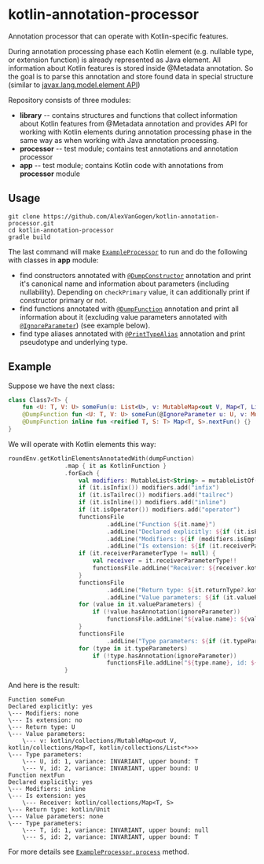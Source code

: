 # kotlin-annotation-processor

Annotation processor that can operate with Kotlin-specific features.

During annotation processing phase each Kotlin element (e.g. nullable type, or extension function) is already represented as Java element. All information about Kotlin features is stored inside @Metadata annotation. So the goal is to parse this annotation and store found data in special structure (similar to [javax.lang.model.element API](https://docs.oracle.com/javase/8/docs/api/javax/lang/model/element/package-summary.html))

Repository consists of three modules:

* **library** -- contains structures and functions that collect information about Kotlin features from @Metadata annotation and provides API for working with Kotlin elements during annotation processing phase in the same way as when working with Java annotation processing.
* **processor** -- test module; contains test annotations and annotation processor
* **app** -- test module; contains Kotlin code with annotations from **processor** module

## Usage

```
git clone https://github.com/AlexVanGogen/kotlin-annotation-processor.git
cd kotlin-annotation-processor
gradle build
```

The last command will make [`ExampleProcessor`](https://github.com/AlexVanGogen/kotlin-annotation-processor/blob/master/processor/src/main/kotlin/summer/practice/kapt/ExampleProcessor.kt) to run and do the following with classes in **app** module:

* find constructors annotated with [`@DumpConstructor`](https://github.com/AlexVanGogen/kotlin-annotation-processor/blob/master/processor/src/main/kotlin/summer/practice/kapt/DumpConstructor.kt) annotation and print it's canonical name and information about parameters (including nullability). Depending on `checkPrimary` value, it can additionally print if constructor primary or not.
* find functions annotated with [`@DumpFunction`](https://github.com/AlexVanGogen/kotlin-annotation-processor/blob/master/processor/src/main/kotlin/summer/practice/kapt/DumpFunction.kt) annotation and print all information about it (excluding value parameters annotated with [`@IgnoreParameter`](https://github.com/AlexVanGogen/kotlin-annotation-processor/blob/master/processor/src/main/kotlin/summer/practice/kapt/IgnoreParameter.kt)) (see example below).
* find type aliases annotated with [`@PrintTypeAlias`](https://github.com/AlexVanGogen/kotlin-annotation-processor/blob/master/processor/src/main/kotlin/summer/practice/kapt/PrintTypeAlias.kt) annotation and print pseudotype and underlying type.

## Example

Suppose we have the next class:

```kotlin
class Class7<T> {
    fun <U: T, V: U> someFun(u: List<U>, v: MutableMap<out V, Map<T, List<*>>>) = if (u.isNotEmpty()) u.first() else null
    @DumpFunction fun <U: T, V: U> someFun(@IgnoreParameter u: U, v: MutableMap<out V, Map<T, List<*>>>) = u
    @DumpFunction inline fun <reified T, S: T> Map<T, S>.nextFun() {}
}
```

We will operate with Kotlin elements this way:

```kotlin
roundEnv.getKotlinElementsAnnotatedWith(dumpFunction)
                .map { it as KotlinFunction }
                .forEach {
                    val modifiers: MutableList<String> = mutableListOf()
                    if (it.isInfix()) modifiers.add("infix")
                    if (it.isTailrec()) modifiers.add("tailrec")
                    if (it.isInline()) modifiers.add("inline")
                    if (it.isOperator()) modifiers.add("operator")
                    functionsFile
                            .addLine("Function ${it.name}")
                            .addLine("Declared explicitly: ${if (it.isExplicitlyDeclared()) "yes" else "no"}")
                            .addLine("Modifiers: ${if (modifiers.isEmpty()) "none" else modifiers.joinToString()}", 1)
                            .addLine("Is extension: ${if (it.receiverParameterType != null) "yes" else "no"}", 1)
                    if (it.receiverParameterType != null) {
                        val receiver = it.receiverParameterType!!
                        functionsFile.addLine("Receiver: ${receiver.kotlinName}", 2)
                    }
                    functionsFile
                            .addLine("Return type: ${it.returnType?.kotlinName}", 1)
                            .addLine("Value parameters: ${if (it.valueParameters.isEmpty()) "none" else ""}", 1)
                    for (value in it.valueParameters) {
                        if (!value.hasAnnotation(ignoreParameter))
                            functionsFile.addLine("${value.name}: ${value.type?.toString()}", 2)
                    }
                    functionsFile
                            .addLine("Type parameters: ${if (it.typeParameters.isEmpty()) "none" else ""}", 1)
                    for (type in it.typeParameters)
                        if (!type.hasAnnotation(ignoreParameter))
                            functionsFile.addLine("${type.name}, id: ${type.id}, variance: ${type.variance}, upper bound: ${type.upperBound?.kotlinName}", 2)
                }
```

And here is the result:

```
Function someFun
Declared explicitly: yes
\--- Modifiers: none
\--- Is extension: no
\--- Return type: U
\--- Value parameters: 
	\--- v: kotlin/collections/MutableMap<out V, kotlin/collections/Map<T, kotlin/collections/List<*>>>
\--- Type parameters: 
	\--- U, id: 1, variance: INVARIANT, upper bound: T
	\--- V, id: 2, variance: INVARIANT, upper bound: U
Function nextFun
Declared explicitly: yes
\--- Modifiers: inline
\--- Is extension: yes
	\--- Receiver: kotlin/collections/Map<T, S>
\--- Return type: kotlin/Unit
\--- Value parameters: none
\--- Type parameters: 
	\--- T, id: 1, variance: INVARIANT, upper bound: null
	\--- S, id: 2, variance: INVARIANT, upper bound: T
```

For more details see [`ExampleProcessor.process`](https://github.com/AlexVanGogen/kotlin-annotation-processor/blob/master/processor/src/main/kotlin/summer/practice/kapt/ExampleProcessor.kt) method.
